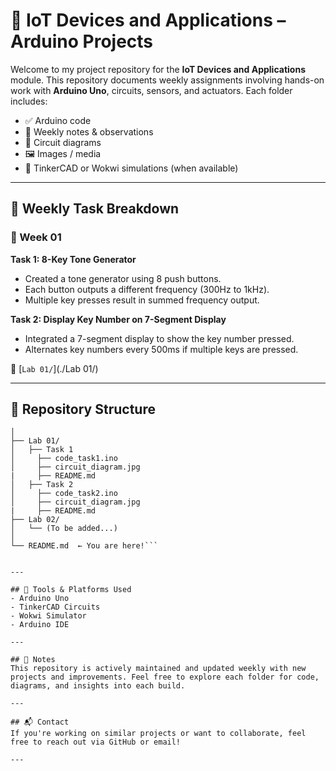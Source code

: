 # 📡 IoT Devices and Applications – Arduino Projects

Welcome to my project repository for the **IoT Devices and Applications** module. This repository documents weekly assignments involving hands-on work with **Arduino Uno**, circuits, sensors, and actuators. Each folder includes:
- ✅ Arduino code
- 🧠 Weekly notes & observations
- 🔌 Circuit diagrams
- 🖼️ Images / media
- 📁 TinkerCAD or Wokwi simulations (when available)

---

## 📅 Weekly Task Breakdown

### 🔹 Week 01
**Task 1: 8-Key Tone Generator**  
- Created a tone generator using 8 push buttons.
- Each button outputs a different frequency (300Hz to 1kHz).
- Multiple key presses result in summed frequency output.

**Task 2: Display Key Number on 7-Segment Display**  
- Integrated a 7-segment display to show the key number pressed.
- Alternates key numbers every 500ms if multiple keys are pressed.

📁 [`Lab 01/`](./Lab 01/)

---

## 📂 Repository Structure
```📦 IoT-Arduino-Projects/
│
├── Lab 01/
│   ├── Task 1
│     ├── code_task1.ino
│     ├── circuit_diagram.jpg
|     ├── README.md
│   ├── Task 2
│     ├── code_task2.ino
│     ├── circuit_diagram.jpg
|     ├── README.md
├── Lab 02/
│   └── (To be added...)
│
└── README.md  ← You are here!```


---

## 🔧 Tools & Platforms Used
- Arduino Uno
- TinkerCAD Circuits
- Wokwi Simulator
- Arduino IDE

---

## 📌 Notes
This repository is actively maintained and updated weekly with new projects and improvements. Feel free to explore each folder for code, diagrams, and insights into each build.

---

## 📬 Contact
If you're working on similar projects or want to collaborate, feel free to reach out via GitHub or email!

---




